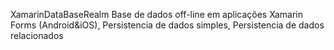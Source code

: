 XamarinDataBaseRealm
Base de dados off-line em aplicações Xamarin Forms (Android&iOS),
Persistencia  de dados simples,
Persistencia  de dados relacionados
